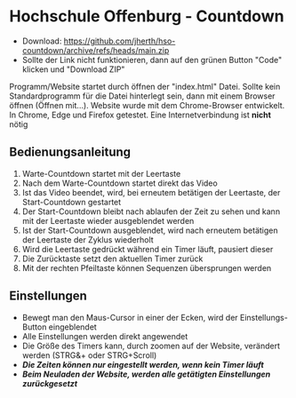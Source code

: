 # Hochschule Offenburg - Countdown

- Download: https://github.com/jherth/hso-countdown/archive/refs/heads/main.zip
- Sollte der Link nicht funktionieren, dann auf den grünen Button "Code" klicken und "Download ZIP" 

Programm/Website startet durch öffnen der "index.html" Datei. Sollte kein Standardprogramm für die Datei hinterlegt sein, dann mit einem Browser öffnen (Öffnen mit...). Website wurde mit dem Chrome-Browser entwickelt. In Chrome, Edge und Firefox getestet. Eine Internetverbindung ist **nicht** nötig

## Bedienungsanleitung
1. Warte-Countdown startet mit der Leertaste
2. Nach dem Warte-Countdown startet direkt das Video
3. Ist das Video beendet, wird, bei erneutem betätigen der Leertaste, der Start-Countdown gestartet
4. Der Start-Countdown bleibt nach ablaufen der Zeit zu sehen und kann mit der Leertaste wieder ausgeblendet werden
5. Ist der Start-Countdown ausgeblendet, wird nach erneutem betätigen der Leertaste der Zyklus wiederholt
6. Wird die Leertaste gedrückt während ein Timer läuft, pausiert dieser
7. Die Zurücktaste setzt den aktuellen Timer zurück
8. Mit der rechten Pfeiltaste können Sequenzen übersprungen werden

## Einstellungen
- Bewegt man den Maus-Cursor in einer der Ecken, wird der Einstellungs-Button eingeblendet
- Alle Einstellungen werden direkt angewendet
- Die Größe des Timers kann, durch zoomen auf der Website, verändert werden (STRG&+ oder STRG+Scroll)
- ***Die Zeiten können nur eingestellt werden, wenn kein Timer läuft***
- ***Beim Neuladen der Website, werden alle getätigten Einstellungen zurückgesetzt***
